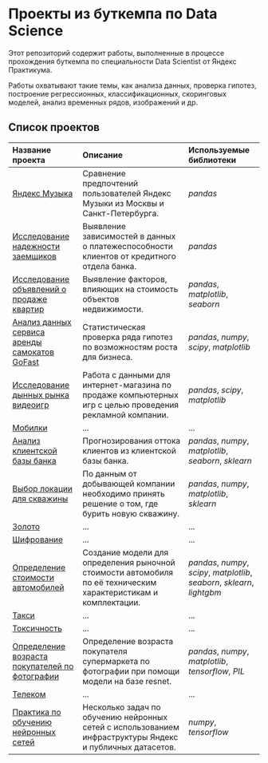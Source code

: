 # Проекты из буткемпа по Data Science

Этот репозиторий содержит работы, выполненные в процессе прохождения буткемпа по специальности Data Scientist от Яндекс
Практикума.

Работы охватывают такие темы, как анализа данных, проверка гипотез, построение регрессионных, классификационных,
скоринговых моделей, анализ временных рядов, изображений и др.

## Список проектов

| Название проекта                                                              | Описание                                                                                                        | Используемые библиотеки                                                    | 
|:------------------------------------------------------------------------------|:----------------------------------------------------------------------------------------------------------------|:---------------------------------------------------------------------------|
| [Яндекс Музыка](yandex_music_analysis)                                        | Сравнение предпочтений пользователей Яндекс Музыки из Москвы и Санкт-Петербурга.                                | *pandas*                                                                   |
| [Исследование надежности заемщиков](credit_data_analysis)                     | Выявление зависимостей в данных о платежеспособности клиентов от кредитного отдела банка.                       | *pandas*                                                                   |
| [Исследование объявлений о продаже квартир](real_estate_data_analysis)        | Выявление факторов, влияющих на стоимость объектов недвижимости.                                                | *pandas*, *matplotlib*, *seaborn*                                          |
| [Анализ данных сервиса аренды самокатов GoFast](scooter_rental_data_analysis) | Статистическая проверка ряда гипотез по возможностям роста для бизнеса.                                         | *pandas*, *numpy*, *scipy*, *matplotlib*                                   |
| [Исследование дынных рынка видеоигр](game_market_data_analysis)               | Работа с данными для интернет-магазина по продаже компьютерных игр с целью проведения рекламной компании.       | *pandas*, *scipy*, *matplotlib*                                            |
| [Мобилки](mobile_operator_data_analysis)                                      | ...                                                                                                             | ...                                                                        |
| [Анализ клиентской базы банка](bank_clients_data_analysis)                    | Прогнозирования оттока клиентов из клиентской базы банка.                                                       | *pandas*, *numpy*, *matplotlib*, *seaborn*, *sklearn*                      |
| [Выбор локации для скважины](geo_data_analysis)                               | По данным от добывающей компании необходимо принять решение о том, где бурить новую скважину.                   | *pandas*, *numpy*, *matplotlib*, *sklearn*                                 |
| [Золото](gold_industry_data_analysis)                                         | ...                                                                                                             | ...                                                                        |
| [Шифрование](personal_data_protection)                                        | ...                                                                                                             | ...                                                                        |
| [Определение стоимости автомобилей](cost_of_cars_analysis)                    | Создание модели для определения рыночной стоимости автомобиля по её техническим характеристикам и комплектации. | *pandas*, *numpy*, *scipy*, *matplotlib*, *seaborn*, *sklearn*, *lightgbm* |
| [Такси](peak_taxi_load_anasysis)                                              | ...                                                                                                             | ...                                                                        |
| [Токсичность](text_toxicity_analysis)                                         | ...                                                                                                             | ...                                                                        |
| [Определение возраста покупателей по фотографии](age_prediction_with_resnet)  | Определение возраста покупателя супермаркета по фотографии при помощи модели на базе resnet.                    | *pandas*, *numpy*, *matplotlib*, *tensorflow*, *PIL*                       |
| [Телеком](telecommunication_data_analysis)                                    | ...                                                                                                             | ...                                                                        |
| [Практика по обучению нейронных сетей](CNN_exercises)                         | Несколько задач по обучению нейронных сетей с использованием инфраструктуры Яндекс и публичных датасетов.       | *numpy*, *tensorflow*                                                      |
